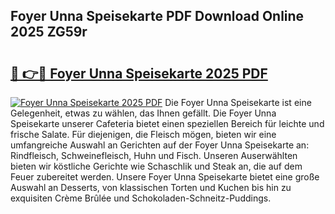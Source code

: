 ## Foyer Unna Speisekarte PDF Download Online 2025 ZG59r

# <h2><a href="http://gc6jemj.nevu.top/?p=Foyer+Unna+Speisekarte">🔗 👉🔴 Foyer Unna Speisekarte 2025 PDF</a></h2>

[![Foyer Unna Speisekarte 2025 PDF](https://i.imgur.com/dBaPXMq.png)](http://gc6jemj.nevu.top/?p=Foyer+Unna+Speisekarte)
Die Foyer Unna Speisekarte ist eine Gelegenheit, etwas zu wählen, das Ihnen gefällt. Die Foyer Unna Speisekarte unserer Cafeteria bietet einen speziellen Bereich für leichte und frische Salate. Für diejenigen, die Fleisch mögen, bieten wir eine umfangreiche Auswahl an Gerichten auf der Foyer Unna Speisekarte an: Rindfleisch, Schweinefleisch, Huhn und Fisch. Unseren Auserwählten bieten wir köstliche Gerichte wie Schaschlik und Steak an, die auf dem Feuer zubereitet werden. Unsere Foyer Unna Speisekarte bietet eine große Auswahl an Desserts, von klassischen Torten und Kuchen bis hin zu exquisiten Crème Brûlée und Schokoladen-Schneitz-Puddings.
